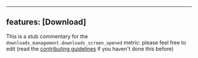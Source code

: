 
---
features: [Download]
---

This is a stub commentary for the `downloads_management.downloads_screen_opened` metric: please feel free to edit (read the
[contributing guidelines](https://github.com/mozilla/glean-annotations/blob/main/CONTRIBUTING.md)
if you haven't done this before)
